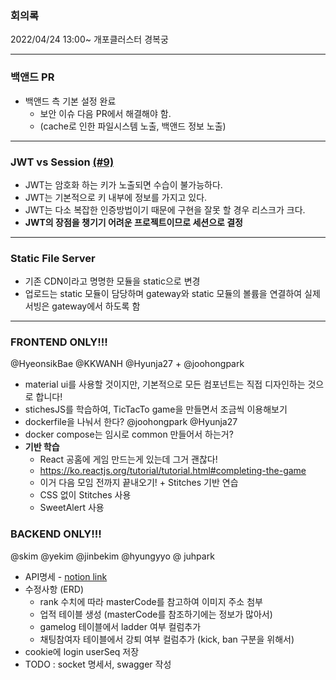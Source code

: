 ### 회의록
2022/04/24 13:00~ 개포클러스터 경복궁

<hr>

### 백앤드 PR
- 백앤드 측 기본 설정 완료
  - 보안 이슈 다음 PR에서 해결해야 함.
  - (cache로 인한 파일시스템 노출, 백앤드 정보 노출)

<hr>

### JWT vs Session [(#9)](https://github.com/PPiing/PPoong/issues/9)
- JWT는 암호화 하는 키가 노출되면 수습이 불가능하다.
- JWT는 기본적으로 키 내부에 정보를 가지고 있다.
- JWT는 다소 복잡한 인증방법이기 때문에 구현을 잘못 할 경우 리스크가 크다.
- **JWT의 장점을 챙기기 어려운 프로젝트이므로 세션으로 결정**

<hr>

### Static File Server
- 기존 CDN이라고 명명한 모듈을 static으로 변경
- 업로드는 static 모듈이 담당하며
gateway와 static 모듈의 볼륨을 연결하여
실제 서빙은 gateway에서 하도록 함

<hr>

### FRONTEND ONLY!!!
@HyeonsikBae @KKWANH @Hyunja27 + @joohongpark
- material ui를 사용할 것이지만, 기본적으로 모든 컴포넌트는 직접 디자인하는 것으로 합니다!
- stichesJS를 학습하여, TicTacTo game을 만들면서 조금씩 이용해보기
- dockerfile을 나눠서 한다? @joohongpark @Hyunja27
- docker compose는 임시로 common 만들어서 하는거?
- **기반 학습**
  - React 공홈에 게임 만드는게 있는데 그거 괜찮다!
  - https://ko.reactjs.org/tutorial/tutorial.html#completing-the-game
  - 이거 다음 모임 전까지 끝내오기! + Stitches 기반 연습
  - CSS 없이 Stitches 사용
  - SweetAlert 사용

### BACKEND ONLY!!!
@skim @yekim @jinbekim @hyungyyo @ juhpark
- API명세 - [notion link](https://www.notion.so/API-0333a915162d41c2a5a2ac45e3548aad) 
- 수정사항 (ERD)
  - rank 수치에 따라 masterCode를 참고하여 이미지 주소 첨부
  - 업적 테이블 생성 (masterCode를 참조하기에는 정보가 많아서)
  - gamelog 테이블에서 ladder 여부 컬럼추가
  - 채팅참여자 테이블에서 강퇴 여부 컬럼추가 (kick, ban 구분을 위해서)
- cookie에 login userSeq 저장
- TODO : socket 명세서, swagger 작성 

